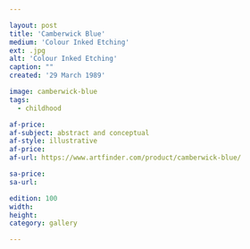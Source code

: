 ```yaml
---

layout: post
title: 'Camberwick Blue'
medium: 'Colour Inked Etching'
ext: .jpg
alt: 'Colour Inked Etching'
caption: ""
created: '29 March 1989'

image: camberwick-blue
tags:
  - childhood

af-price:
af-subject: abstract and conceptual
af-style: illustrative
af-price:
af-url: https://www.artfinder.com/product/camberwick-blue/

sa-price:
sa-url:

edition: 100
width:
height:
category: gallery

---
```

